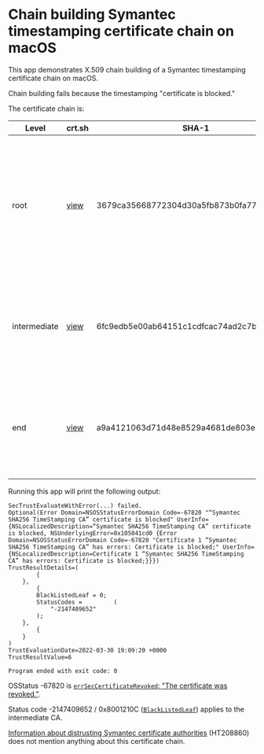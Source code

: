 #  Chain building Symantec timestamping certificate chain on macOS
This app demonstrates X.509 chain building of a Symantec timestamping certificate chain on macOS.

Chain building fails because the timestamping "certificate is blocked."

The certificate chain is:

Level | crt.sh | SHA-1 | SHA-256 | Subject
--- | --- | --- | --- | ---
root | [view](https://crt.sh/?id=1039083) | 3679ca35668772304d30a5fb873b0fa77bb70d54 | 2399561127a57125de8cefea610ddf2fa078b5c8067f4e828290bfb860e84b3c | CN=VeriSign Universal Root Certification Authority, OU="(c) 2008 VeriSign, Inc. - For authorized use only", OU=VeriSign Trust Network, O="VeriSign, Inc.", C=US
intermediate | [view](https://crt.sh/?id=157543221) | 6fc9edb5e00ab64151c1cdfcac74ad2c7b7e3be4 | f3516ddcc8afc808788bd8b0e840bda2b5e23c6244252ca3000bb6c87170402a | CN=Symantec SHA256 TimeStamping CA, OU=Symantec Trust Network, O=Symantec Corporation, C=US
end | [view](https://crt.sh/?id=1135145194) | a9a4121063d71d48e8529a4681de803e3e7954b0 | c474ce76007d02394e0da5e4de7c14c680f9e282013cfef653ef5db71fdf61f8 | CN=Symantec SHA256 TimeStamping Signer - G3, OU=Symantec Trust Network, O=Symantec Corporation, C=US

Running this app will print the following output:
```shell
SecTrustEvaluateWithError(...) failed.
Optional(Error Domain=NSOSStatusErrorDomain Code=-67820 "“Symantec SHA256 TimeStamping CA” certificate is blocked" UserInfo={NSLocalizedDescription=“Symantec SHA256 TimeStamping CA” certificate is blocked, NSUnderlyingError=0x105041cd0 {Error Domain=NSOSStatusErrorDomain Code=-67820 "Certificate 1 “Symantec SHA256 TimeStamping CA” has errors: Certificate is blocked;" UserInfo={NSLocalizedDescription=Certificate 1 “Symantec SHA256 TimeStamping CA” has errors: Certificate is blocked;}}})
TrustResultDetails=(
        {
    },
        {
        BlackListedLeaf = 0;
        StatusCodes =         (
            "-2147409652"
        );
    },
        {
    }
)
TrustEvaluationDate=2022-03-30 19:09:20 +0000
TrustResultValue=6

Program ended with exit code: 0
```

OSStatus -67820 is [`errSecCertificateRevoked`:  "The certificate was revoked."](https://github.com/apple-oss-distributions/Security/blob/154ef3d9d6f57f0374aa5d6c4b412e8653c1eebe/base/SecBase.h#L623).

Status code -2147409652 / 0x8001210C ([`BlackListedLeaf`](https://github.com/apple-oss-distributions/Security/blob/154ef3d9d6f57f0374aa5d6c4b412e8653c1eebe/OSX/sec/Security/SecPolicyChecks.list#L40)) applies to the intermediate CA.

[Information about distrusting Symantec certificate authorities](https://support.apple.com/en-us/HT208860) (HT208860) does not mention anything about this certificate chain.
